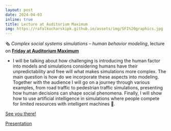```yaml
---
layout: post
date: 2024-04-03
inline: true
title: Lecture at Auditorium Maximum
img: https://rafalkucharskipk.github.io/assets/img/SFI%20graphics.jpg
---
```


🗞 _Complex social systems simulations – human behavior modeling_, lecture on [**Friday at Auditorium Maximum**]( https://www.linkedin.com/feed/update/urn:li:activity:7178375135991631873/)


* I will be talking about how challenging is introducing the human factor into models and simulations considering humans have their unpredictability and free will what makes simulations more complex. The main question is how do we incorporate these aspects into modeling. Together with the audience I will go on a journey through various examples, from road traffic to pedestrian traffic simulations, presenting how human decisions can shape social phenomena. Finally, I will show how to use artificial intelligence in simulations where people compete for limited resources with intelligent machines 🤖.

[See you there!](https://rafalkucharskipk.github.io/assets/img/SFI%20graphics.jpg)

[Presentation](https://rafalkucharskipk.github.io/assets/pdf/sfi.pdf)
